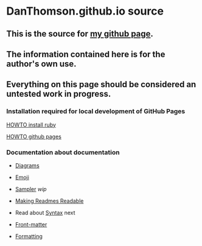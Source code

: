 # DanThomson.github.io source


## This is the source for [my github page](https://DanThomson.github.io).
## The information contained here is for the author's own use.
## Everything on this page should be considered an untested work in progress.


### Installation required for local development of GitHub Pages

[HOWTO install ruby](docs/ruby_on_archlinux.md)

[HOWTO github pages](docs/jekyll_on_github.md)


### Documentation about documentation

* [Diagrams](https://docs.github.com/en/get-started/writing-on-github/working-with-advanced-formatting/creating-diagrams#about-creating-diagrams)

* [Emoji](https://github.com/ikatyang/emoji-cheat-sheet/blob/master/README.md)

* [Sampler](docs/sampler_of_markdown.md) *wip*

* [Making Readmes Readable](https://github.com/18F/open-source-guide/blob/18f-pages/pages/making-readmes-readable.md)

* Read about [Syntax](https://docs.github.com/en/pages/setting-up-a-github-pages-site-with-jekyll/about-github-pages-and-jekyll#syntax-highlighting) next

* [Front-matter](https://jekyllrb.com/docs/front-matter/)

* [Formatting](https://docs.github.com/en/get-started/writing-on-github/getting-started-with-writing-and-formatting-on-github/basic-writing-and-formatting-syntax#styling-text)
